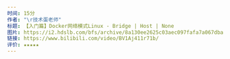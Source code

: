 ```yaml
---
时间: 15分
作者: "\r技术蛋老师"
标题: 【入门篇】Docker网络模式Linux - Bridge | Host | None
图片: https://i2.hdslb.com/bfs/archive/8a130ee2625c03aec097fafa7a067dba15716220.jpg@518w_290h_1c_!web-video-share-cover.webp
链接: https://www.bilibili.com/video/BV1Aj411r71b/
评价: ★★★★★
---
```

